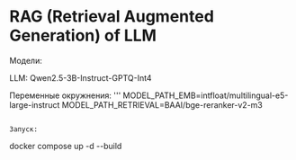 # RAG (Retrieval Augmented Generation) of LLM

Модели:

LLM: Qwen2.5-3B-Instruct-GPTQ-Int4


Переменные окружнения:
'''
MODEL_PATH_EMB=intfloat/multilingual-e5-large-instruct
MODEL_PATH_RETRIEVAL=BAAI/bge-reranker-v2-m3
```

Запуск:
```
docker compose up -d --build
```